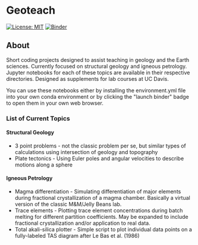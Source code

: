 # Geoteach

[![License: MIT](https://img.shields.io/badge/License-MIT-yellow.svg)](https://opensource.org/licenses/MIT) [![Binder](https://mybinder.org/badge_logo.svg)](https://mybinder.org/v2/gh/dyvasey/geoteach/HEAD)

## About

Short coding projects designed to assist teaching in geology and the Earth sciences. Currently focused on structural geology and igneous petrology. Jupyter notebooks for each of these topics are available in their respective directories. Designed as supplements for lab courses at UC Davis.

You can use these notebooks either by installing the environment.yml file into your own conda environment or by clicking the "launch binder" badge to open them in your own web browser.

### List of Current Topics ###

#### Structural Geology ####

* 3 point problems - not the classic problem per se, but similar types of calculations using intersection of geology and topography
* Plate tectonics - Using Euler poles and angular velocities to describe motions along a sphere

#### Igneous Petrology ####

* Magma differentiation - Simulating differentiation of major elements during fractional crystallization of a magma chamber. Basically a virtual version of the classic M&M/Jelly Beans lab.
* Trace elements - Plotting trace element concentrations during batch melting for different partition coefficients. May be expanded to include fractional crystallization and/or application to real data.
* Total akali-silica plotter - Simple script to plot individual data points on a fully-labeled TAS diagram after Le Bas et al. (1986)